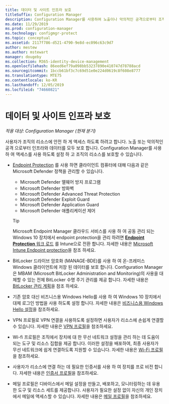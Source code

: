 ```yaml
---
title: 데이터 및 사이트 인프라 보호
titleSuffix: Configuration Manager
description: Configuration Manager를 사용하여 노출이나 악의적인 공격으로부터 조직의 리소스를 보호하는 방법에 대해 알아봅니다.
ms.date: 11/29/2019
ms.prod: configuration-manager
ms.technology: configmgr-protect
ms.topic: conceptual
ms.assetid: 2117f786-d521-4790-9e8d-ec096c63c9d7
author: mestew
ms.author: mstewart
manager: dougeby
ms.collection: M365-identity-device-management
ms.openlocfilehash: 86eed6ef79a098bb53237890e410747d78788acd
ms.sourcegitcommit: 1bccb61bf3c7c69d51e0e224d0619c8f608e8777
ms.translationtype: MTE75
ms.contentlocale: ko-KR
ms.lasthandoff: 12/05/2019
ms.locfileid: "74660821"
---
```

# <a name="protect-data-and-site-infrastructure"></a>데이터 및 사이트 인프라 보호

*적용 대상: Configuration Manager (현재 분기)*

사용자가 조직의 리소스에 안전 하 게 액세스 하도록 하려고 합니다. 노출 또는 악의적인 공격 으로부터 인프라와 데이터를 모두 보호 합니다. Configuration Manager를 사용 하 여 액세스를 사용 하도록 설정 하 고 조직의 리소스를 보호할 수 있습니다.  

- [Endpoint Protection](/configmgr/protect/deploy-use/endpoint-protection) 를 사용 하면 클라이언트 컴퓨터에 대해 다음과 같은 Microsoft Defender 정책을 관리할 수 있습니다.

  - Microsoft Defender 맬웨어 방지 프로그램
  - Microsoft Defender 방화벽
  - Microsoft Defender Advanced Threat Protection
  - Microsoft Defender Exploit Guard
  - Microsoft Defender Application Guard
  - Microsoft Defender 애플리케이션 제어

  > [!TIP]
  > Microsoft Endpoint Manager 클라우드 서비스를 사용 하 여 공동 관리 되는 Windows 10 장치에서 endpoint protection을 관리 하려면 [ **Endpoint Protection** 워크 로드](/configmgr/comanage/workloads#endpoint-protection) 를 Intune으로 전환 합니다. 자세한 내용은 [Microsoft Intune Endpoint protection](https://docs.microsoft.com/intune/endpoint-protection-windows-10)을 참조 하세요.

- BitLocker 드라이브 암호화 (MANAGE-BDE)를 사용 하 여 온-프레미스 Windows 클라이언트에 저장 된 데이터를 보호 합니다. Configuration Manager은 MBAM (Microsoft BitLocker Administration and Monitoring)의 사용을 대체할 수 있는 전체 BitLocker 수명 주기 관리를 제공 합니다. 자세한 내용은 [BitLocker 관리 계획](/configmgr/protect/plan-design/bitlocker-management)을 참조 하세요.

- 기존 암호 대신 비즈니스용 Windows Hello를 사용 하 여 Windows 10 장치에서 대체 로그인 방법을 사용 하도록 설정 합니다. 자세한 내용은 [비즈니스용 Windows Hello 설정](/configmgr/protect/deploy-use/windows-hello-for-business-settings)을 참조하세요.

- VPN 프로필로 VPN 연결을 사용하도록 설정하면 사용자가 리소스에 손쉽게 연결할 수 있습니다. 자세한 내용은 [VPN 프로필](/configmgr/protect/deploy-use/vpn-profiles)을 참조하세요.  

- Wi-fi 프로필은 조직에서 장치에 대 한 무선 네트워크 설정을 관리 하는 데 도움이 되는 도구 및 리소스 집합을 제공 합니다. 이러한 설정을 배포하여, 최종 사용자가 무선 네트워크에 쉽게 연결하도록 지원할 수 있습니다. 자세한 내용은 [Wi-Fi 프로필](/configmgr/protect/deploy-use/create-wifi-profiles)을 참조하세요.  

- 사용자가 리소스에 연결 하는 데 필요한 인증서를 사용 하 여 장치를 프로 비전 합니다. 자세한 내용은 [인증서 프로필](/configmgr/protect/deploy-use/introduction-to-certificate-profiles)을 참조하세요.  

- 메일 프로필은 디바이스에서 메일 설정을 만들고, 배포하고, 모니터링하는 데 유용한 도구 및 리소스 세트를 제공합니다. 사용자가 필요한 설정 없이 자신의 개인 장치에서 메일에 액세스할 수 있습니다. 자세한 내용은 [메일 프로필](/configmgr/protect/deploy-use/introduction-to-email-profiles)을 참조하세요.  
